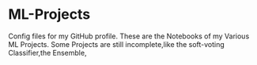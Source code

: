 # ML-Projects
Config files for my GitHub profile.
These are the Notebooks of my Various ML Projects. Some Projects are still incomplete,like the soft-voting Classifier,the Ensemble,
